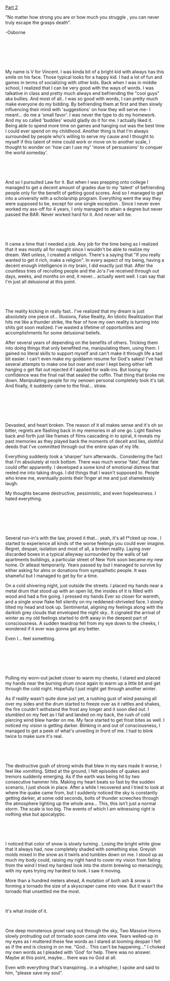 [Part 2](https://www.reddit.com/r/nosleep/comments/vp1hb9/i_lost_some_pages_of_my_journal_in_the_winter/) 

"No matter how strong you are or how much you struggle , you can never truly escape the grasps death".

\-Osborne

&#x200B;

&#x200B;

&#x200B;

My name is V for Vincent. I was kinda bit of a bright kid with always has this smile on his face. Those typical looks for a happy kid. I had a lot of fun and games in terms of socializing with other kids. Back when I was in middle school, I realized that I can be very good with the ways of words. I was talkative in class and pretty much always end befriending the "cool guys" aka bullies. And most of all.. I was so good with words, I can pretty much make everyone  do my bidding. By befriending them at first and then slowly influencing their mind with 'suggestions' on how they will serve me- I meant...  do me a 'small favor'. I was never the type to do my homework. And my so called 'buddies' would gladly do it for me. I actually liked it. Being able to spend more time on games and hanging out was the best time I could ever spend on my childhood. Another thing is that I'm always surrounded by people who's willing to serve my cause and I thought to myself if this talent of mine could work or move on to another scale, I thought to wonder on 'how can I use my' 'move of persuasions' to conquer the world someday'.

&#x200B;

&#x200B;

And so I pursuited Law for it. But when I was prepping onto college I managed to get a decent amount of grades due to my 'talent' of befriending people only for the benefit of getting good scores. And so I managed to get into a university with a scholarship program. Everything went the way they were supposed to be, except for one single exception . Since I never even worked my ass-off for 4 years, I only managed to attain a degree but never passed the BAR. Never worked hard for it. And never will be.

&#x200B;

&#x200B;

It came a time that I needed a job. Any job for the time being as I realized that it was mostly all for naught since I wouldn't be able to realize my dream. Well unless, I created a religion. There's a saying that "If you really wanted to get it rich, make a religion". In every aspect of my being, having a decent enough intelligence in my brain, I did exactly just that. After the countless tries of recruiting people and the Jo's I've received through out days, weeks, and months on end, it never... actually went well. I can say that I'm just all delusional at this point.

&#x200B;

&#x200B;

The reality kicking in really fast.. I've realized that my dream is just absolutely one piece of... Illusions, False Reality, An Idiotic Realitization that hits me like a thunder strike, the fear of how my own reality is turning into shits got soon realized. I've wasted a lifetime of opportunities and accomplishments for some delusional beliefs.

After several years of depending on the benefits of others. Tricking them into doing things that only benefited me, manipulating them, using them. I gained no literal skills to support myself and can't make it through life a tad bit easier. I can't even make my goddamn resume for God's sakes! I've had several attempts to make one but over and over I kept being either left hanging o get flat out rejected if I applied for walk-ins. But losing my confidence was the final nail that sealed the coffin. That thing that broke me down. Manipulating people for my oenown personal completely took it's tall. And finally, it suddenly came to the final... straw.

&#x200B;

&#x200B;

&#x200B;

Devasted, and heart broken. The reason of it all makes sense and it's oh so bitter, regrets are flashing back in my memories in all one go. Light flashes back and forth just like frames of films cascading in to spiral, it reveals my past memories as they played back the moments of deceit and lies, slothful deeds that I've committed through out the entire span of my life.

Everything suddenly took a 'sharper' turn afterwards.. Considering the fact that I'm absolutely at rock bottom. There was much worse 'fate', that fate could offer apparently. I developed a some kind of emotional distress that reeled me into taking drugs. I did things that I wasn't supposed to. People who knew me,  eventually points their finger at me and just shamelessly laugh.

My thoughts became destructive, pessimistic, and even hopelessness. I hated everything.

&#x200B;

&#x200B;

&#x200B;

Several run-in's with the law, proved it that... yeah, it's all f\*cked up now.. I started to experience all kinds of the worse feelings you could ever imagine. Regret, despair, isolation and most of all, a broken reality. Laying over discarded boxes in a typical alleyway surrounded by the walls of tall apartments buildings, a particular street of New York soon became my new home. Or atleast temporarily. Years passed by but I managed to survive by either asking for alms or donations from sympathetic people. It was shameful but I managed to get by for a time.

On a cold shivering night, just outside the streets. I placed my hands near a metal drum that stood up with an open lid, the insides of it is filled with wood and had a fire going. I pressed my hands Ever so closer for warmth, and a single snow flake fell silently on my reddened-shriveled face. I slowly tilted my head and look up. Sentimental, aligning my feelings along with the darkish grey clouds that enveloped the night sky.. It cignaled the arrival of winter as my old feelings started to drift away in the deepest part of consciousness. A sudden teardrop fell  from my eye down to the cheeks, I wondered if it ever was gonna get any better.

 Even I... feel something.

&#x200B;

&#x200B;

&#x200B;

Pulling my worn-out jacket closer to warm my cheeks, I stared and placed my hands near the burning drum once again  to warm up a little bit and get through the cold night. Hopefully I just might get through another winter. 

As if reality wasn't quite done just yet, a rushing gust of wind passing all over my sides and the drum started to freeze over as it rattles and shakes, the fire couldn't withstand the frost any longer and it soon died out. I stumbled on my feet as I fall and landed on my back, the rush of cold piercing wind blew harder on me. My face started to get frost bites as well. I noticed my vision is getting darker. Blinking in and out of consciousness, I managed to get a peek of what's unveiling in front of me. I had to blink twice to make sure it's real. 

&#x200B;

&#x200B;

The destructive gush of strong winds that blew in my ears made it worse, I feel like vomitting. Sitted at the ground, I felt episodes of  quakes and tremors suddenly emerging. As if the earth was being hit by two consecutive hammer hits. Making my heart beats so fast by the sudden scenario, I just shook in place. After a while I recovered and I tried to look at where the quake came from, but I suddenly noticed the sky is constantly getting darker, at some odd seconds, bolts of thunder screeches through the atmosphere lighting up the whole area... This, this isn't  just a normal storm. The scale is too big. The events of which I am witnessing right is nothing else but apocalyptic.

&#x200B;

&#x200B;

I noticed that color of snow is slowly turning . Losing the bright white glow that it always had, now completely shaded with something else. Greyish molds mixed in the snow as it twirls and tumbles down on me. I stood up as much my body could, raising my right hand to cover my vision from failing from the wind I tried my hardest look into the storm brewing so menacingly, with my eyes trying my hardest to look. I saw it moving.

More than a hundred meters ahead, A mutation of both ash & snow is forming a tornado the size of a skyscraper came into view. But it wasn't the tornado that unsettled me the most.

&#x200B;

It's what inside of it. 

&#x200B;

One deep monsterous growl rang out through the sky, Two Massive Horns slowly protruding out of tornado soon came into view. Tears welled-up in my eyes as I muttered these few words as I stared at looming despair I felt as if the end is closing in on me. "God... This can't be happening..." I choked my own words as I pleaded with 'God' for help. There was no answer. Maybe at this point, maybe... there was no God at all.

Even with everything that's transpiring.. in a whispher, I spoke and said to him, "please save my soul".